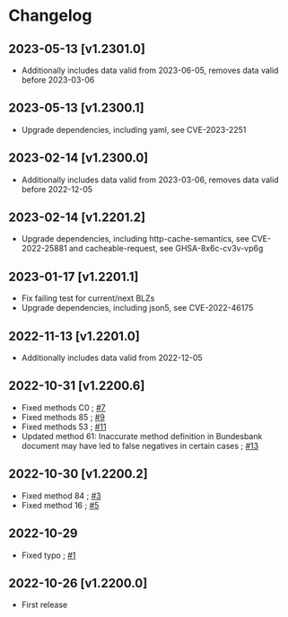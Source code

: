 # Changelog

## 2023-05-13 [v1.2301.0]

* Additionally includes data valid from 2023-06-05, removes data valid before 2023-03-06

## 2023-05-13 [v1.2300.1]

* Upgrade dependencies, including yaml, see CVE-2023-2251

## 2023-02-14 [v1.2300.0]

* Additionally includes data valid from 2023-03-06, removes data valid before 2022-12-05

## 2023-02-14 [v1.2201.2]

* Upgrade dependencies, including http-cache-semantics, see CVE-2022-25881 and cacheable-request, see GHSA-8x6c-cv3v-vp6g

## 2023-01-17 [v1.2201.1]

* Fix failing test for current/next BLZs
* Upgrade dependencies, including json5, see CVE-2022-46175

## 2022-11-13 [v1.2201.0]

* Additionally includes data valid from 2022-12-05

## 2022-10-31 [v1.2200.6]

* Fixed methods C0 ; [#7](https://github.com/baumerdev/ibantools-germany/pull/7)
* Fixed methods 85 ; [#9](https://github.com/baumerdev/ibantools-germany/pull/9)
* Fixed methods 53 ; [#11](https://github.com/baumerdev/ibantools-germany/pull/11)
* Updated method 61: Inaccurate method definition in Bundesbank document may have led to false negatives in certain cases ; [#13](https://github.com/baumerdev/ibantools-germany/pull/13)

## 2022-10-30 [v1.2200.2]

* Fixed method 84 ; [#3](https://github.com/baumerdev/ibantools-germany/pull/3)
* Fixed method 16 ; [#5](https://github.com/baumerdev/ibantools-germany/pull/5)

## 2022-10-29

* Fixed typo ; [#1](https://github.com/baumerdev/ibantools-germany/pull/1)

## 2022-10-26 [v1.2200.0]

* First release

